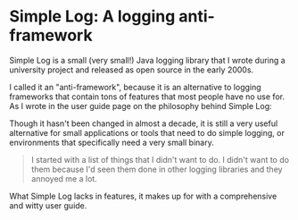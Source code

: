 Simple Log: A logging anti-framework
====================================

Simple Log is a small (very small!) Java logging library that I wrote during a university project and released as open source in the early 2000s.

I called it an "anti-framework", because it is an alternative to logging frameworks that contain tons of features that most people have no use for. As I wrote in the user guide page on the philosophy behind Simple Log:

Though it hasn't been changed in almost a decade, it is still a very useful alternative for small applications or tools that need to do simple logging, or environments that specifically need a very small binary.

> I started with a list of things that I didn't want to do. I didn't want to do them because I'd seen them done in other logging libraries and they annoyed me a lot.

What Simple Log lacks in features, it makes up for with a comprehensive and witty user guide.
